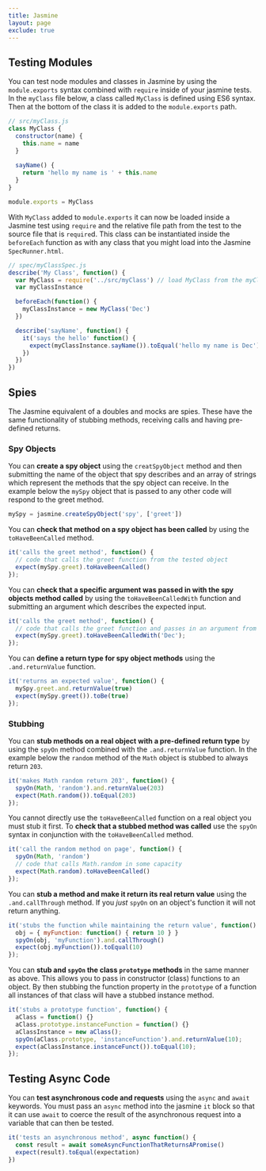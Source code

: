 ```yaml
---
title: Jasmine
layout: page
exclude: true
---
```


## Testing Modules
You can test node modules and classes in Jasmine by using the `module.exports` syntax combined with `require` inside of your jasmine tests.  In the `myClass` file below, a class called `MyClass` is defined using ES6 syntax. Then at the bottom of the class it is added to the `module.exports` path.
```js
// src/myClass.js
class MyClass {
  constructor(name) {
    this.name = name
  }
  
  sayName() {
    return 'hello my name is ' + this.name
  }
}

module.exports = MyClass
```
With `MyClass` added to `module.exports` it can now be loaded inside a Jasmine test using `require` and the relative file path from the test to the source file that is `require`d. This class can be instantiated inside the `beforeEach` function as with any class that you might load into the Jasmine `SpecRunner.html`.
```js
// spec/myClassSpec.js
describe('My Class', function() {
  var MyClass = require('../src/myClass') // load MyClass from the myClass.js file
  var myClassInstance

  beforeEach(function() {
    myClassInstance = new MyClass('Dec')
  })

  describe('sayName', function() {
    it('says the hello' function() {
      expect(myClassInstance.sayName()).toEqual('hello my name is Dec')
    })
  })
})
```

## Spies

The Jasmine equivalent of a doubles and mocks are spies. These have the same functionality of stubbing methods, receiving calls and having pre-defined returns.

### Spy Objects

You can **create a spy object** using the `creatSpyObject` method and then submitting the name of the object that spy describes and an array of strings which represent the methods that the spy object can receive. In the example below the `mySpy` object that is passed to any other code will respond to the greet method.
```js
mySpy = jasmine.createSpyObject('spy', ['greet'])
```

You can **check that method on a spy object has been called** by using the `toHaveBeenCalled` method.
```js
it('calls the greet method', function() {
  // code that calls the greet function from the tested object
  expect(mySpy.greet).toHaveBeenCalled()
});
```

You can **check that a specific argument was passed in with the spy objects method called** by using the `toHaveBeenCalledWith` function and submitting an argument which describes the expected input.
```js
it('calls the greet method', function() {
  // code that calls the greet function and passes in an argument from the tested object
  expect(mySpy.greet).toHaveBeenCalledWith('Dec');
});
```

You can **define a return type for spy object methods** using the `.and.returnValue` function.
```js
it('returns an expected value', function() {
  mySpy.greet.and.returnValue(true)
  expect(mySpy.greet()).toBe(true)
});
```

### Stubbing

You can **stub methods on a real object with a pre-defined return type** by using the `spyOn` method combined with the `.and.returnValue` function. In the example below the `random` method of the `Math` object is stubbed to always return `203`.
```js
it('makes Math random return 203', function() {
  spyOn(Math, 'random').and.returnValue(203)
  expect(Math.random()).toEqual(203)
});
```

You cannot directly use the `toHaveBeenCalled` function on a real object you must stub it first. To **check that a stubbed method was called** use the `spyOn` syntax in conjunction with the `toHaveBeenCalled` method.
```js
it('call the random method on page', function() {
  spyOn(Math, 'random')
  // code that calls Math.random in some capacity
  expect(Math.random).toHaveBeenCalled()
});
```

You can **stub a method and make it return its real return value** using the `.and.callThrough` method. If you *just* `spyOn` on an object's function it will not return anything.
```js
it('stubs the function while maintaining the return value', function() {
  obj = { myFunction: function() { return 10 } }
  spyOn(obj, 'myFunction').and.callThrough()
  expect(obj.myFunction()).toEqual(10)
});
```

You can **stub and `spyOn` the class `prototype` methods** in the same manner as above. This allows you to pass in constructor (class) functions to an object. By then stubbing the function property in the `prototype` of a function all instances of that class will have a stubbed instance method.
```js
it('stubs a prototype function', function() {
  aClass = function() {}
  aClass.prototype.instanceFunction = function() {}
  aClassInstance = new aClass();
  spyOn(aClass.prototype, 'instanceFunction').and.returnValue(10);
  expect(aClassInstance.instanceFunct()).toEqual(10);
});
```

## Testing Async Code

You can **test asynchronous code and requests** using the `async` and `await` keywords. You must pass an `async` method into the jasmine `it` block so that it can use `await` to coerce the result of the asynchronous request into a variable that can then be tested.
```js
it('tests an asynchronous method', async function() {
  const result = await someAsyncFunctionThatReturnsAPromise()
  expect(result).toEqual(expectation)
})
```
<!--stackedit_data:
eyJoaXN0b3J5IjpbLTE1MjY0OTk2NjUsLTMwOTgwOTA0OCwtMT
I4NzU2MTYwOSw4OTgwNzA2MjYsMTA3NzAzNTczOSwtMjAwMTQ0
MTc4MSwtMjEwMTQ4MDI1OCwtMjE0Mzg5Njg2NywtMTgwNDU2Mj
c1NSwtMTQ5NzkxMzY4MiwxNDk2MjA3NjQ2LC0xMjEzMjUxNDcz
LDExOTI4MjY1MzQsLTU4OTkyNTkzMF19
-->